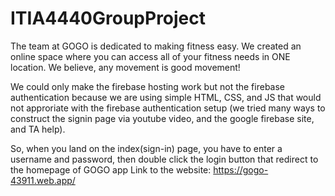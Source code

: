 # ITIA4440GroupProject
The team at GOGO is dedicated to making fitness easy. We created an online space
				where you can access all of your fitness needs in ONE location. We believe, any movement
				is good movement!<br>
    
We could only make the firebase hosting work but not the firebase authentication because we are using simple HTML, CSS, and JS
that would not approriate with the firebase authentication setup (we tried many ways to construct the signin page via youtube video,
and the google firebase site, and TA help).

So, when you land on the index(sign-in) page, you have to enter a username and password, then double click the login button that redirect to the homepage of GOGO app
Link to the website: https://gogo-43911.web.app/
